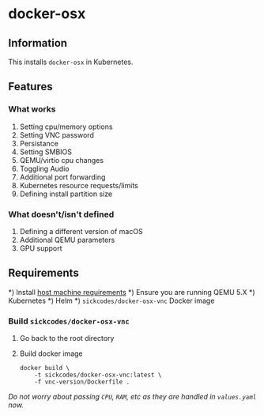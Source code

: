 # docker-osx

## Information

This installs `docker-osx` in Kubernetes.

## Features

### What works
1) Setting cpu/memory options
1) Setting VNC password
1) Persistance
1) Setting SMBIOS
1) QEMU/virtio cpu changes
1) Toggling Audio
1) Additional port forwarding
1) Kubernetes resource requests/limits
1) Defining install partition size

### What doesn't/isn't defined
1) Defining a different version of macOS
1) Additional QEMU parameters
1) GPU support

## Requirements

*) Install [host machine requirements](https://github.com/cephasara/Docker-OSX#requirements-kvm-on-the-host)
    *) Ensure you are running QEMU 5.X
*) Kubernetes
*) Helm
*) `sickcodes/docker-osx-vnc` Docker image

### Build `sickcodes/docker-osx-vnc`

1) Go back to the root directory
1) Build docker image

    ```
    docker build \
        -t sickcodes/docker-osx-vnc:latest \
        -f vnc-version/Dockerfile .
    ```

_Do not worry about passing `CPU`, `RAM`, etc as they are handled in `values.yaml` now._